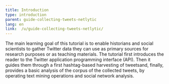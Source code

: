 ```yaml
---
title: Introduction
type: introduction
parent: guide-collecting-tweets-netlytic
lang: en
link:  /u/guide-collecting-tweets-netlytic/
---
```


The main learning goal of this tutorial is to enable historians and social scientists to gather Twitter data they can use as primary sources for research purposes or as teaching materials. The tutorial first introduces the reader to the Twitter application programming interface (API). Then it guides them through a first hashtag-based harvesting of tweetsand, finally, provides a basic analysis of the corpus of the collected tweets, by operating text mining operations and social network analysis.